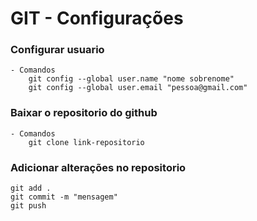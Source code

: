 # GIT - Configurações

### Configurar usuario
    - Comandos
        git config --global user.name "nome sobrenome"
        git config --global user.email "pessoa@gmail.com"

### Baixar o repositorio do github
    - Comandos
        git clone link-repositorio

### Adicionar alterações no repositorio
    git add .
    git commit -m "mensagem"
    git push
